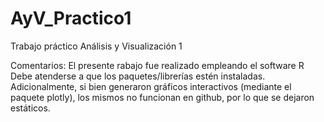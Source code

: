 # AyV_Practico1
Trabajo práctico Análisis y Visualización 1

Comentarios: El presente rabajo fue realizado empleando el software R
Debe atenderse a que los paquetes/librerías estén instaladas.
Adicionalmente, si bien generaron gráficos interactivos (mediante el paquete plotly), los mismos no funcionan en github, por lo que se dejaron estáticos.
